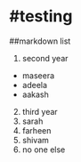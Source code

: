 #testing
========
##markdown
list  
1. second year
  - maseera
  - adeela
  - aakash
2. third year
  1. sarah
  2. farheen
  3. shivam
3. no one else

